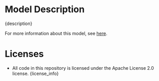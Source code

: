 # Model Description

{description}

For more information about this model, see [here]({model_info_url}).

# Licenses

* All code in this repository is licensed under the Apache License 2.0 license.
{license_info}